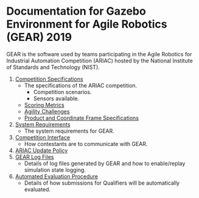 # Documentation for Gazebo Environment for Agile Robotics (GEAR) 2019

GEAR is the software used by teams participating in the Agile Robotics for Industrial Automation Competition (ARIAC) hosted by the National Institute of Standards and Technology (NIST).

1. [Competition Specifications](https://bitbucket.org/osrf/ariac/wiki/2019/competition_specifications)
    * The specifications of the ARIAC competition.
        * Competition scenarios.
        * Sensors available.
    * [Scoring Metrics](https://bitbucket.org/osrf/ariac/wiki/2019/scoring)
    * [Agility Challenges](https://bitbucket.org/osrf/ariac/wiki/2019/agility_challenges)
    * [Product and Coordinate Frame Specifications](https://bitbucket.org/osrf/ariac/wiki/2019/frame_specifications)
1. [System Requirements](https://bitbucket.org/osrf/ariac/wiki/2019/system_requirements)
    * The system requirements for GEAR.
1. [Competition Interface](https://bitbucket.org/osrf/ariac/wiki/2019/competition_interface_documentation)
    * How contestants are to communicate with GEAR.
1. [ARIAC Update Policy](https://bitbucket.org/osrf/ariac/wiki/2019/update_policy)
1. [GEAR Log Files](https://bitbucket.org/osrf/ariac/wiki/2019/logging)
    * Details of log files generated by GEAR and how to enable/replay simulation state logging.
1. [Automated Evaluation Procedure](https://bitbucket.org/osrf/ariac/wiki/2019/automated_evaluation)
    * Details of how submissions for Qualifiers will be automatically evaluated.